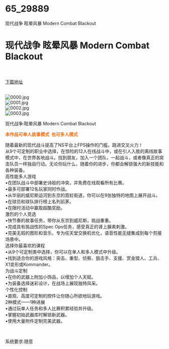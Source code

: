 # 65_29889
现代战争 眩晕风暴 Modern Combat Blackout
# 现代战争 眩晕风暴 Modern Combat Blackout
 <br/></br>
[下载地址](https://www.switch520.cc/article/29889 "下载地址")
<br/></br>

<p><img title="0000.jpg" src="https://www.switch520.cc/muke_img/2022_04_19_d500d64e0e71a.jpg" alt="0000.jpg"><br>
<img title="0001.jpg" src="https://www.switch520.cc/muke_img/2022_04_19_173a421395974.jpg" alt="0001.jpg"><br>
<img title="0002.jpg" src="https://www.switch520.cc/muke_img/2022_04_19_55241f4811b04.jpg" alt="0002.jpg"><br>
<img title="0003.jpg" src="https://www.switch520.cc/muke_img/2022_04_19_3e6befcb45142.jpg" alt="0003.jpg"></p>
<p>现代战争:眩晕风暴 Modern Combat Blackout</p>
<p><span style="color: #ff6600;"><strong>本作品可单人故事模式&nbsp; 也可多人模式</strong></span></p>
<p>随着最新的现代战斗提高了NS平台上FPS操作的门槛，跳进交叉火力！<br>
从9个可定制的职业中选择，在惊险的12人在线战斗中，或在引人入胜的离线故事模式中，在世界各地战斗。找到朋友，加入一个团队，一起战斗，或者像真正的突击队员一样独自行动。无论你玩什么，随着你的进步，你都会解锁强大的新技能和各种装备。<br>
高性能多人游戏<br>
•在团队战斗中部署史诗般的冲突，并免费在线观看所有比赛。<br>
•最多可部署12名玩家同时作战。<br>
•从华丽的威尼斯运河到东京的霓虹街道，你可以在9张独特的地图上展开战斗。<br>
•在球员和球队排行榜上名列前茅。<br>
•在限时活动中赢取超酷奖励。<br>
激烈的个人竞选<br>
•快节奏的故事任务，带你从东京到威尼斯，挑战重重。<br>
•完成具有挑战性的Spec Ops任务，感受真正的肾上腺素刺激。<br>
•完美无瑕的图形和音乐，专为任天堂交换机优化，语音性能无缝集成到每个剪接场景中。<br>
选择你最喜欢的课程<br>
•从9个可定制类中选择，你可以在单人和多人模式中升级。<br>
•找到适合你的游戏风格：突击、重型、侦察、狙击手、支援、赏金猎人、工兵、X1变形或Kommander。<br>
为战斗定制<br>
•在你的武器上附加小饰品，以增加个人天赋。<br>
•为装备选择迷彩设计，在战场上展现独特风采。<br>
个性化控制<br>
•直观、高度可定制的控件让你随心所欲地玩游戏。<br>
2种模式——1种进展<br>
•通过玩单人任务和多人比赛积累经验并升级。<br>
•掌握初始武器库时解锁新武器。<br>
•使用大量附件定制完美武器。</p>
<p>&nbsp;</p>
<p>系统要求:随意</p>



<p>&nbsp;</p>
